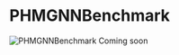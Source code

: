 # PHMGNNBenchmark
![PHMGNNBenchmark](https://github.com/HazeDT/DAGCN/blob/main/Figure.png)
Coming soon
